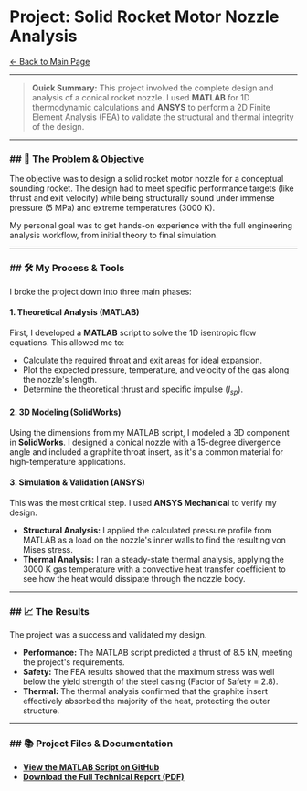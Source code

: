 # Project: Solid Rocket Motor Nozzle Analysis

[← Back to Main Page](/)

---

> **Quick Summary:** This project involved the complete design and analysis of a conical rocket nozzle. I used **MATLAB** for 1D thermodynamic calculations and **ANSYS** to perform a 2D Finite Element Analysis (FEA) to validate the structural and thermal integrity of the design.



---

### ## 🎯 The Problem & Objective

The objective was to design a solid rocket motor nozzle for a conceptual sounding rocket. The design had to meet specific performance targets (like thrust and exit velocity) while being structurally sound under immense pressure (5 MPa) and extreme temperatures (3000 K).

My personal goal was to get hands-on experience with the full engineering analysis workflow, from initial theory to final simulation.

---

### ## 🛠 My Process & Tools

I broke the project down into three main phases:

#### 1. Theoretical Analysis (MATLAB)

First, I developed a **MATLAB** script to solve the 1D isentropic flow equations. This allowed me to:
* Calculate the required throat and exit areas for ideal expansion.
* Plot the expected pressure, temperature, and velocity of the gas along the nozzle's length.
* Determine the theoretical thrust and specific impulse ($I_{sp}$).

#### 2. 3D Modeling (SolidWorks)

Using the dimensions from my MATLAB script, I modeled a 3D component in **SolidWorks**. I designed a conical nozzle with a 15-degree divergence angle and included a graphite throat insert, as it's a common material for high-temperature applications.

#### 3. Simulation & Validation (ANSYS)

This was the most critical step. I used **ANSYS Mechanical** to verify my design.

* **Structural Analysis:** I applied the calculated pressure profile from MATLAB as a load on the nozzle's inner walls to find the resulting von Mises stress.
* **Thermal Analysis:** I ran a steady-state thermal analysis, applying the 3000 K gas temperature with a convective heat transfer coefficient to see how the heat would dissipate through the nozzle body.

---

### ## 📈 The Results

The project was a success and validated my design.

* **Performance:** The MATLAB script predicted a thrust of 8.5 kN, meeting the project's requirements.
* **Safety:** The FEA results showed that the maximum stress was well below the yield strength of the steel casing (Factor of Safety = 2.8).
* **Thermal:** The thermal analysis confirmed that the graphite insert effectively absorbed the majority of the heat, protecting the outer structure.




---

### ## 📚 Project Files & Documentation

* **[View the MATLAB Script on GitHub](https://github.com/your-username/your-repo-name/blob/main/nozzle_analysis.m)**
* **[Download the Full Technical Report (PDF)](assets/Nozzle_Design_Report.pdf)**
